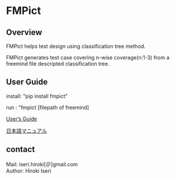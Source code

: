 # FMPict

## Overview

FMPict helps test design using classification tree method.

FMPict generates test case covering n-wise coverage(n:1-3) from a freemind file descripted classification tree.

## User Guide

install: "pip install fmpict"

run : "fmpict [filepath of freemind]


[User’s Guide](https://github.com/hiro-iseri/fmpict/blob/master/doc/user_guide.md)

[日本語マニュアル](https://github.com/hiro-iseri/fmpict/blob/master/doc/manual.md)

## contact 

Mail: iseri.hiroki[＠]gmail.com  
Author: Hiroki Iseri

